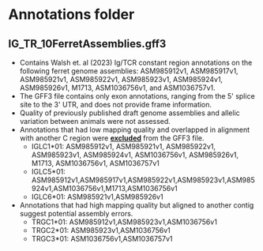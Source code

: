 # Annotations folder
## **IG_TR_10FerretAssemblies.gff3**
- Contains Walsh et. al (2023) Ig/TCR constant region annotations on the following ferret genome assemblies: ASM985912v1, ASM985917v1, ASM985921v1, ASM985922v1, ASM985923v1, ASM985924v1, ASM985926v1, M1713, ASM1036756v1, and ASM1036757v1.
- The GFF3 file contains only exon annotations, ranging from the 5' splice site to the 3' UTR, and does not provide frame information.
- Quality of previously published draft genome assemblies and allelic variation between animals were not assessed.
- Annotations that had low mapping quality and overlapped in alignment with another C region were <ins>**excluded**</ins> from the GFF3 file.
   -   IGLC1*01: ASM985912v1, ASM985921v1, ASM985922v1, ASM985923v1, ASM985924v1, ASM1036756v1, ASM985926v1, M1713, ASM1036756v1, ASM1036757v1
   -   IGLC5*01: ASM985912v1,ASM985917v1,ASM985922v1,ASM985923v1,ASM985924v1,ASM1036756v1,M1713,ASM1036756v1
   -   IGLC6*01: ASM985921v1,ASM985926v1
- Annotations that had high mapping quality but aligned to another contig suggest potential assembly errors.
   -   TRGC1*01: ASM985912v1,ASM985923v1,ASM1036756v1
   -   TRGC2*01: ASM985923v1,ASM1036756v1
   -   TRGC3*01: ASM1036756v1,ASM1036757v1
